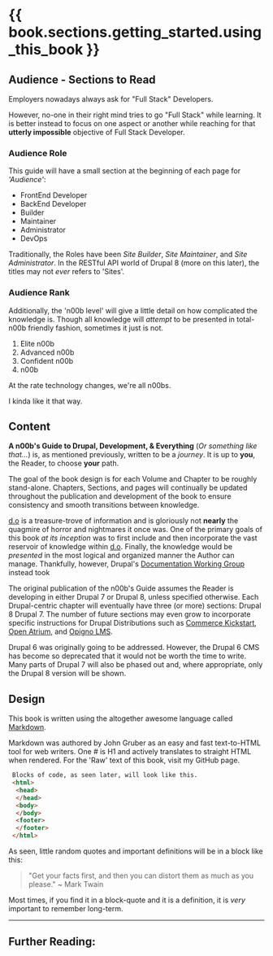 # {{ book.sections.getting_started.using_this_book }}

## Audience - Sections to Read
Employers nowadays always ask for "Full Stack" Developers.

However, no-one in their right mind tries to go "Full Stack" while learning. It is better instead to focus on one aspect or another while reaching for that **utterly impossible** objective of Full Stack Developer.

### Audience Role

This guide will have a small section at the beginning of each page for *'Audience'*:
- FrontEnd Developer
- BackEnd Developer
- Builder
- Maintainer
- Administrator
- DevOps

Traditionally, the Roles have been *Site Builder*, *Site Maintainer*, and *Site Administrator*. In the RESTful API world of Drupal 8 (more on this later), the titles may not *ever* refers to 'Sites'.

### Audience Rank

Additionally, the 'n00b level' will give a little detail on how complicated the knowledge is. Though all knowledge will *attempt* to be presented in total-n00b friendly fashion, sometimes it just is not.

1. Elite n00b
2. Advanced n00b
3. Confident n00b
4. n00b

At the rate technology changes, we're all n00bs.

I kinda like it that way.


## Content
**A n00b's Guide to Drupal, Development, & Everything** \(*Or something like that...*\) is, as mentioned previously, written to be a *journey*. It is up to **you**, the Reader, to choose **your** path.

The goal of the book design is for each Volume and Chapter to be roughly stand-alone. Chapters, Sections, and pages will continually be updated throughout the publication and development of the book to ensure consistency and smooth transitions between knowledge.

[d.o](https://www.drupal.org/ "drupal.org") is a treasure-trove of information and is gloriously not **nearly** the quagmire of horror and nightmares it once was. One of the primary goals of this book *at its inception* was to first include and then incorporate the vast reservoir of knowledge within [d.o](https://www.drupal.org/ "drupal.org"). Finally, the knowledge would be *presented* in the most logical and organized manner the Author can manage.  Thankfully, however, Drupal's [Documentation Working Group](https://www.drupal.org/governance/doc-working-group "Documentation Working Group") instead took 

The original publication of the n00b's Guide assumes the Reader is developing in either Drupal 7 or Drupal 8, unless specified otherwise. Each Drupal-centric chapter will eventually have three (or more) sections: Drupal 8 Drupal 7. The number of future sections may even grow to incorporate specific instructions for Drupal Distributions such as [Commerce Kickstart](https://www.drupal.org/project/commerce_kickstart "d.o | Commerce Kickstart"), [Open Atrium](https://www.drupal.org/project/openatrium "d.o | Open Atrium"), and [Opigno LMS](https://www.drupal.org/project/opigno_lms "d.o | Opigno LMS").

Drupal 6 was originally going to be addressed. However, the Drupal 6 CMS has become so deprecated that it would not be worth the time to write. Many parts of Drupal 7 will also be phased out and, where appropriate, only the Drupal 8 version will be shown.

## Design

This book is written using the altogether awesome language called [Markdown](https://daringfireball.net/projects/markdown/basics "Daring Fireball").

Markdown was authored by John Gruber as an easy and fast text-to-HTML tool for web writers. One \# is H1 and actively translates to straight HTML when rendered. For the 'Raw' text of this book, visit my GitHub page.

```html
 Blocks of code, as seen later, will look like this.
 <html>
  <head>
  </head>
  <body>
  </body>
  <footer>
  </footer>
 </html>

```

As seen, little random quotes and important definitions will be in a block like this:
> "Get your facts first, and then you can distort them as much as you please." ~ Mark Twain

Most times, if you find it in a block-quote and it is a definition, it is *very* important to remember long-term.

-----

## Further Reading:


